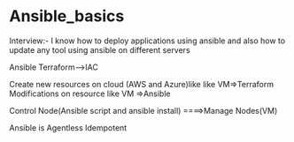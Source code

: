 # Ansible_basics


Interview:-
I know how to deploy applications using ansible and also how to update any tool using ansible on different servers

Ansible Terraform-->IAC

Create new resources on cloud (AWS and Azure)like like VM=>Terraform 
Modifications on resource like VM =>Ansible


Control Node(Ansible script and ansible install) ====>Manage Nodes(VM)

Ansible is 
Agentless
Idempotent
